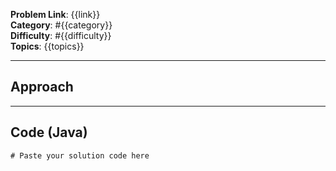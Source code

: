 
**Problem Link**: {{link}}  
**Category**: #{{category}}  
**Difficulty**: #{{difficulty}}  
**Topics**: {{topics}}  

---

## Approach

<!-- Describe your approach and reasoning here -->

---

## Code (Java)

```java
# Paste your solution code here

```


